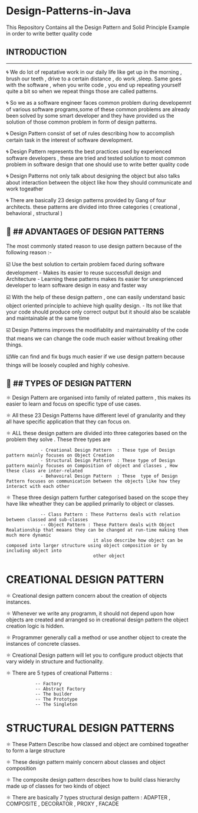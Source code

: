# Design-Patterns-in-Java

This Repository Contains all the Design Pattern and Solid Principle Example in order to write better quality code


## INTRODUCTION
---------------

🌀 We do lot of repatative work in our daily life like get up in the morning , brush our teeth , drive to a certain distance , do work ,sleep.
Same goes with the software , when you write code , you end up repeating yourself quite a bit so when we repeat things those are called patterns.

🌀 So we as a software engineer faces common problem during developemnt of various software programs,some of these common problems are already been solved 
by some smart developer and they have provided us the solution of those common problem in form of design patterns.

🌀 Design Pattern consist of set of rules describing how to accomplish certain task in the interest of software development.

🌀 Design Pattern represents the best practices used by experienced software developers , these are tried and tested solution to most common problem in software design 
that one should use to write better quality code

🌀 Design Patterns not only talk about designing the object but also talks about interaction between the object like how they should communicate and work togeather

🌀 There are basically 23 design patterns provided by Gang of four architects. these patterns are divided into three categories ( creational , behavioral , structural )

🔼 ## ADVANTAGES OF DESIGN PATTERNS 
-----------------------------------

The most commonly stated reason to use design pattern because of the following reason :- 

☑️ Use the best solution to certain problem faced during software development 
             - Makes its easier to reuse successfull design and Architecture 
             - Learning these patterns makes its easier for unexprienced developer to learn software design in easy and faster way

☑️ With the help of these design pattern , one can easily understand basic object oriented principle to achieve high quality design.
                - Its not like that your code should produce only correct output but it should also be scalable and maintainable at the same time
                
☑️ Design Patterns improves the modifiablity and maintainablity of the code that means we can change the code much easier without breaking other things.

☑️We can find and fix bugs much easier if we use design pattern because things will be loosely coupled and highly cohesive.



🔼 ## TYPES OF DESIGN PATTERN 
------------------------------

⚛️ Design Pattern are organised into family of related pattern , this makes its easier to learn and focus on specific type of use cases. 
 
⚛️ All these 23 Design Patterns have different level of granularity and they all have specific application that they can focus on.

⚛️ ALL these design pattern are divided into three categories based on the problem they solve . These three types are
                 
                 - Creational Design Pattern  : These type of Design pattern mainly focuses on Object Creation 
                 - Structural Design Pattern  : These type of Design pattern mainly focuses on Composition of object and classes , How these class are inter-related  
                 - Behavoiral Design Pattern  : These  type of Design Pattern focuses on communication between the objects like how they interact with each other
                 
⚛️ These three design pattern further categorised based on the scope they have like wheather they can be applied primarily to object or classes.

                 -- Class Pattern : These Patterns deals with relation between classed and sub-classes  
                 -- Object Pattern : These Pattern deals with Object Realationship that meaans they can be changed at run-time making them much more dynamic
                                     it also describe how object can be composed into larger structure using object composition or by including object into 
                                     other object 
                                     
                                     
CREATIONAL DESIGN PATTERN 
=========================


⚛️ Creational design pattern concern about the creation of objects instances.

⚛️ Whenever we write any programm, it should not depend upon how objects are created and arranged so in creational design pattern the object creation logic is hidden.

⚛️ Programmer generally call a method or use another object to create the instances of concrete classes.

⚛️ Creational Design pattern will let you to configure product objects that vary widely in structure and fuctionality.

⚛️ There are 5 types of creational Patterns : 
               
               -- Factory 
               -- Abstract Factory 
               -- The builder
               -- The Prototype 
               -- The Singleton 
 
 
 STRUCTURAL DESIGN PATTERNS 
 ==========================
 
⚛️ These Pattern Describe how classed and object are combined togeather to form a large structure 
 
⚛️ These design pattern mainly concern about classes and object composition 

⚛️ The composite design pattern describes how to build class hierarchy made up of classes for two kinds of object 

⚛️ There are basically 7 types structural design pattern : ADAPTER , COMPOSITE , DECORATOR , PROXY , FACADE 
 
 
               

                 


                  

